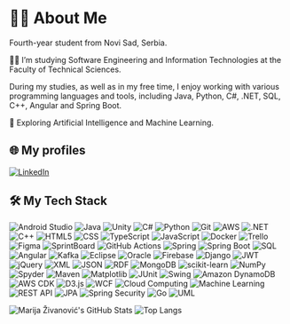  
<!--
**marijazhiv/marijazhiv** is a ✨ _special_ ✨ repository because its `README.md` (this file) appears on your GitHub profile.

Here are some ideas to get you started:

- 🔭 I’m currently working on ...
- 🌱 I’m currently learning ...
- 👯 I’m looking to collaborate on ...
- 🤔 I’m looking for help with ...
- 💬 Ask me about ...
- 📫 How to reach me: ...
- 😄 Pronouns: ...
- ⚡ Fun fact: ...
-->
# 👩‍💻 About Me
Fourth-year student from Novi Sad, Serbia.

👩‍🎓 I’m studying Software Engineering and Information Technologies at the Faculty of Technical Sciences.  

During my studies, as well as in my free time, I enjoy working with various programming languages and tools, including Java, Python, C#, .NET, SQL, C++, Angular and Spring Boot. 

🔭 Exploring Artificial Intelligence and Machine Learning. 

 

## 🌐 My profiles  
<a href="https://www.linkedin.com/in/marija-%C5%BEivanovi%C4%87-9582a5330/">
    <img src="https://img.shields.io/badge/LinkedIn-0A66C2?style=for-the-badge&logo=linkedin&logoColor=white" alt="LinkedIn" />
</a>

 

## 🛠 My Tech Stack

<p align="left">
  <img src="https://img.shields.io/badge/Android%20Studio-3DDC84?style=for-the-badge&logo=android-studio&logoColor=white" alt="Android Studio" />
  <img src="https://img.shields.io/badge/Java-ED8B00?style=for-the-badge&logo=java&logoColor=white" alt="Java" />
  <img src="https://img.shields.io/badge/Unity-100000?style=for-the-badge&logo=unity&logoColor=white" alt="Unity" />
  <img src="https://img.shields.io/badge/C%23-239120?style=for-the-badge&logo=c-sharp&logoColor=white" alt="C#" />
  <img src="https://img.shields.io/badge/Python-3670A0?style=for-the-badge&logo=python&logoColor=ffdd54" alt="Python" />
  <img src="https://img.shields.io/badge/Git-F05032?style=for-the-badge&logo=git&logoColor=white" alt="Git" />
  <img src="https://img.shields.io/badge/Amazon%20AWS-232F3E?style=for-the-badge&logo=amazon-aws&logoColor=white" alt="AWS" />
  <img src="https://img.shields.io/badge/.NET-512BD4?style=for-the-badge&logo=dotnet&logoColor=white" alt=".NET" />
  <img src="https://img.shields.io/badge/C++-00599C?style=for-the-badge&logo=cplusplus&logoColor=white" alt="C++" />
  <img src="https://img.shields.io/badge/HTML5-E34F26?style=for-the-badge&logo=html5&logoColor=white" alt="HTML5" />
  <img src="https://img.shields.io/badge/CSS-1572B6?style=for-the-badge&logo=css3&logoColor=white" alt="CSS" />
  <img src="https://img.shields.io/badge/TypeScript-007ACC?style=for-the-badge&logo=typescript&logoColor=white" alt="TypeScript" />
  <img src="https://img.shields.io/badge/JavaScript-F7DF1E?style=for-the-badge&logo=javascript&logoColor=black" alt="JavaScript" />
  <img src="https://img.shields.io/badge/Docker-2496ED?style=for-the-badge&logo=docker&logoColor=white" alt="Docker" />
  <img src="https://img.shields.io/badge/Trello-0079BF?style=for-the-badge&logo=trello&logoColor=white" alt="Trello" />
  <img src="https://img.shields.io/badge/Figma-F24E1E?style=for-the-badge&logo=figma&logoColor=white" alt="Figma" />
  <img src="https://img.shields.io/badge/SprintBoard-FF6F00?style=for-the-badge" alt="SprintBoard" />
  <img src="https://img.shields.io/badge/GitHub%20Actions-2088FF?style=for-the-badge&logo=github-actions&logoColor=white" alt="GitHub Actions" />
  <img src="https://img.shields.io/badge/Spring-6DB33F?style=for-the-badge&logo=spring&logoColor=white" alt="Spring" />
  <img src="https://img.shields.io/badge/Spring%20Boot-6DB33F?style=for-the-badge&logo=spring-boot&logoColor=white" alt="Spring Boot" />
  <img src="https://img.shields.io/badge/SQL-4479A1?style=for-the-badge&logo=sql&logoColor=white" alt="SQL" />
  <img src="https://img.shields.io/badge/Angular-DD0031?style=for-the-badge&logo=angular&logoColor=white" alt="Angular" />
  <img src="https://img.shields.io/badge/Apache%20Kafka-231F20?style=for-the-badge&logo=apache-kafka&logoColor=white" alt="Kafka" />
  <img src="https://img.shields.io/badge/Eclipse-2C2255?style=for-the-badge&logo=eclipse&logoColor=white" alt="Eclipse" />
  <img src="https://img.shields.io/badge/Oracle-F80000?style=for-the-badge&logo=oracle&logoColor=white" alt="Oracle" />
  <img src="https://img.shields.io/badge/Firebase-FFCA28?style=for-the-badge&logo=firebase&logoColor=black" alt="Firebase" />
  <img src="https://img.shields.io/badge/Django-092E20?style=for-the-badge&logo=django&logoColor=white" alt="Django" />
  <img src="https://img.shields.io/badge/JWT-000000?style=for-the-badge&logo=json-web-tokens&logoColor=white" alt="JWT" />
  <img src="https://img.shields.io/badge/jQuery-0769AD?style=for-the-badge&logo=jquery&logoColor=white" alt="jQuery" />
  <img src="https://img.shields.io/badge/XML-FF6600?style=for-the-badge" alt="XML" />
  <img src="https://img.shields.io/badge/JSON-000000?style=for-the-badge&logo=json&logoColor=white" alt="JSON" />
  <img src="https://img.shields.io/badge/RDF-0056A6?style=for-the-badge&logo=rdf&logoColor=white" alt="RDF" />
  <img src="https://img.shields.io/badge/MongoDB-47A248?style=for-the-badge&logo=mongodb&logoColor=white" alt="MongoDB" />
  <img src="https://img.shields.io/badge/scikit--learn-F7931E?style=for-the-badge&logo=scikit-learn&logoColor=white" alt="scikit-learn" />
  <img src="https://img.shields.io/badge/NumPy-013243?style=for-the-badge&logo=numpy&logoColor=white" alt="NumPy" />
  <img src="https://img.shields.io/badge/Spyder-FF0000?style=for-the-badge&logo=spyder-ide&logoColor=white" alt="Spyder" />
  <img src="https://img.shields.io/badge/Maven-C71A36?style=for-the-badge&logo=apache-maven&logoColor=white" alt="Maven" />
  <img src="https://img.shields.io/badge/Matplotlib-11557C?style=for-the-badge&logo=matplotlib&logoColor=white" alt="Matplotlib" />
  <img src="https://img.shields.io/badge/JUnit-25A162?style=for-the-badge&logo=junit5&logoColor=white" alt="JUnit" />
  <img src="https://img.shields.io/badge/Swing-007396?style=for-the-badge&logo=java&logoColor=white" alt="Swing" />
  <img src="https://img.shields.io/badge/Amazon%20DynamoDB-4053D6?style=for-the-badge&logo=amazon-dynamodb&logoColor=white" alt="Amazon DynamoDB" />
  <img src="https://img.shields.io/badge/AWS%20CDK-FF9900?style=for-the-badge&logo=aws-cdk&logoColor=white" alt="AWS CDK" />
  <img src="https://img.shields.io/badge/D3.js-F9A03C?style=for-the-badge&logo=d3.js&logoColor=white" alt="D3.js" />
  <img src="https://img.shields.io/badge/WCF-5C2D91?style=for-the-badge&logo=.net&logoColor=white" alt="WCF" />
  <img src="https://img.shields.io/badge/Cloud%20Computing-0089D6?style=for-the-badge&logo=cloud&logoColor=white" alt="Cloud Computing" />
  <img src="https://img.shields.io/badge/Machine%20Learning-FF6F00?style=for-the-badge&logo=machine-learning&logoColor=white" alt="Machine Learning" />
  <img src="https://img.shields.io/badge/REST%20API-FF6F00?style=for-the-badge&logo=api&logoColor=white" alt="REST API" />
  <img src="https://img.shields.io/badge/JPA-6DB33F?style=for-the-badge&logo=hibernate&logoColor=white" alt="JPA" />
  <img src="https://img.shields.io/badge/Spring%20Security-6DB33F?style=for-the-badge&logo=spring-security&logoColor=white" alt="Spring Security" />
  <img src="https://img.shields.io/badge/Go-00ADD8?style=for-the-badge&logo=go&logoColor=white" alt="Go" />
  <img src="https://img.shields.io/badge/UML-02569B?style=for-the-badge&logo=uml&logoColor=white" alt="UML" />
</p>



![Marija Živanović's GitHub Stats](https://github-readme-stats.vercel.app/api?username=marijazhiv&show_icons=true&count_private=true&theme=radical)
![Top Langs](https://github-readme-stats.vercel.app/api/top-langs/?username=marijazhiv&layout=compact&theme=radical)


